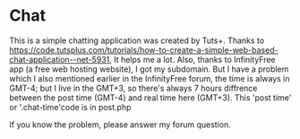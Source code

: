 # Chat
This is a simple chatting application was created by Tuts+. 
Thanks to https://code.tutsplus.com/tutorials/how-to-create-a-simple-web-based-chat-application--net-5931, It helps me a lot.
Also, thanks to InfinityFree app (a free web hosting website), I got my subdomain. 
But I have a problem which I also mentioned earlier in the InfinityFree forum, the time is always in GMT-4; but I live in the GMT+3, so there's always 7 hours
diffrence between the post time (GMT-4) and real time here (GMT+3). This 'post time' or '.chat-time'code is in post.php

If you know the problem, please answer my forum question.
